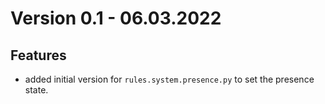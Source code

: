 # Version 0.1 - 06.03.2022

## Features
- added initial version for ``rules.system.presence.py`` to set the presence state.